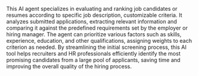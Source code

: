 <a name="Description"></a>

This AI agent specializes in evaluating and ranking job candidates or resumes according to specific job description, customizable criteria. It analyzes submitted applications, extracting relevant information and comparing it against the predefined requirements set by the employer or hiring manager. The agent can prioritize various factors such as skills, experience, education, and other qualifications, assigning weights to each criterion as needed. By streamlining the initial screening process, this AI tool helps recruiters and HR professionals efficiently identify the most promising candidates from a large pool of applicants, saving time and improving the overall quality of the hiring process.